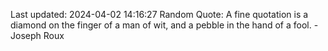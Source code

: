 Last updated: 2024-04-02 14:16:27
Random Quote: A fine quotation is a diamond on the finger of a man of wit, and a pebble in the hand of a fool. - Joseph Roux